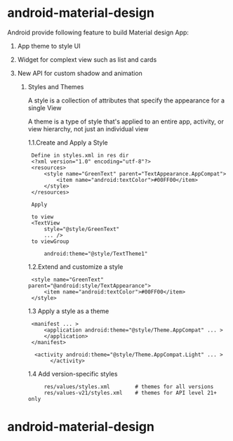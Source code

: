 # android-material-design

Android provide following feature to build Material design App:

1) App theme to style UI 

2) Widget for complext view such as list and cards

3) New API for custom shadow and animation

    1. Styles and Themes
    
        A style is a collection of attributes 
        that specify the appearance for a single View
        
        A theme is a type of style that's applied to an entire app,
         activity, or view hierarchy, not just an individual view
    
        1.1.Create and Apply a Style
        
            Define in styles.xml in res dir
            <?xml version="1.0" encoding="utf-8"?>
            <resources>
                <style name="GreenText" parent="TextAppearance.AppCompat">
                    <item name="android:textColor">#00FF00</item>
                </style>
            </resources>
            
            Apply
            
            to view
            <TextView
                style="@style/GreenText"
                ... />
            to viewGroup
            
                android:theme="@style/TextTheme1"
    
        1.2.Extend and customize a style  
        
            <style name="GreenText" parent="@android:style/TextAppearance">
                <item name="android:textColor">#00FF00</item>
            </style>
            
        1.3 Apply a style as a theme

            <manifest ... >
                <application android:theme="@style/Theme.AppCompat" ... >
                </application>
            </manifest>
            
             <activity android:theme="@style/Theme.AppCompat.Light" ... >
                  </activity>
             
          1.4 Add version-specific styles
          
                res/values/styles.xml        # themes for all versions
                res/values-v21/styles.xml    # themes for API level 21+ only
          
          
                

                  
                    
            
# android-material-design
